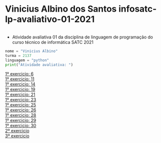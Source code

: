 # Vinicius Albino dos Santos infosatc-lp-avaliativo-01-2021
<img src="https://camo.githubusercontent.com/67545d67ea8f4fad92030f7400c333f2b1a9f9c62c8bcec50d6236641a455d46/68747470733a2f2f777777312e736174632e6564752e62722f706f72746169732f61636573736f2f7075626c69632f6173736574732f696d672f6c6f676f536174632e706e67" alt="" data-canonical-src="https://www1.satc.edu.br/portais/acesso/public/assets/img/logoSatc.png" style="max-width:100%;">

* Atividade avaliativa 01 da disciplina de linguagem de programação do curso técnico de informática SATC 2021
```python
nome = "Vinicius Albino"
turma = 2137
linguagem = "python"
print("Atividade avaliativa: ")
```
[1º exercicio: 6](https://github.com/Shinguek0/infosatc-lp-avaliativo-01-2021/blob/main/exercicio1.6.py)<br>
[1º exercicio: 11](https://github.com/Shinguek0/infosatc-lp-avaliativo-01-2021/blob/main/exercicio1.11.py)<br>
[1º exercicio: 14](https://github.com/Shinguek0/infosatc-lp-avaliativo-01-2021/blob/main/exercicio1.14.py)<br>
[1º exercicio: 19](https://github.com/Shinguek0/infosatc-lp-avaliativo-01-2021/blob/main/exercicio1.19.py)<br>
[1º exercicio: 21](https://github.com/Shinguek0/infosatc-lp-avaliativo-01-2021/blob/main/exercicio1.21.py)<br>
[1º exercicio: 23](https://github.com/Shinguek0/infosatc-lp-avaliativo-01-2021/blob/main/exercicio1.23.py)<br>
[1º exercicio: 25](https://github.com/Shinguek0/infosatc-lp-avaliativo-01-2021/blob/main/exercicio1.25.py)<br>
[1º exercicio: 26](https://github.com/Shinguek0/infosatc-lp-avaliativo-01-2021/blob/main/exercicio1.26.py)<br>
[1º exercicio: 28](https://github.com/Shinguek0/infosatc-lp-avaliativo-01-2021/blob/main/exercicio1.28.py)<br>
[1º exercicio: 29](https://github.com/Shinguek0/infosatc-lp-avaliativo-01-2021/blob/main/exercicio1.29.py)<br>
[1º exercicio: 30](https://github.com/Shinguek0/infosatc-lp-avaliativo-01-2021/blob/main/exercicio1.30.py)<br>
[2º exercicio](https://github.com/Shinguek0/infosatc-lp-avaliativo-01-2021/blob/main/exercicio2.py)<br>
[3º exercicio](https://github.com/Shinguek0/infosatc-lp-avaliativo-01-2021/blob/main/exercicio3.py)<br>